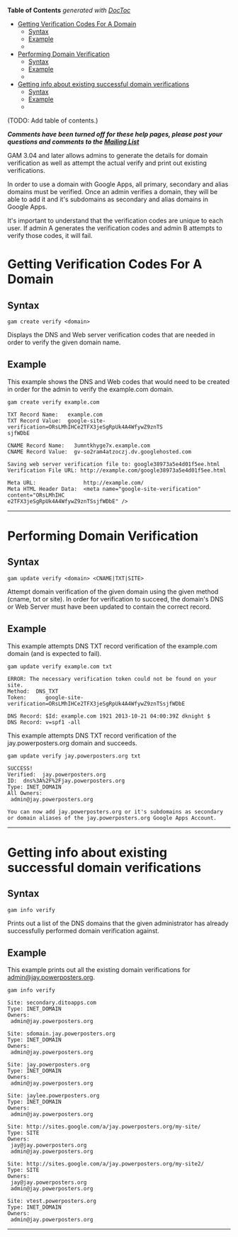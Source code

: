 <!-- START doctoc generated TOC please keep comment here to allow auto update -->
<!-- DON'T EDIT THIS SECTION, INSTEAD RE-RUN doctoc TO UPDATE -->
**Table of Contents**  *generated with [DocToc](http://doctoc.herokuapp.com/)*

- [Getting Verification Codes For A Domain](#getting-verification-codes-for-a-domain)
  - [Syntax](#syntax)
  - [Example](#example)
  - [](#)
- [Performing Domain Verification](#performing-domain-verification)
  - [Syntax](#syntax-1)
  - [Example](#example-1)
  - [](#-1)
- [Getting info about existing successful domain verifications](#getting-info-about-existing-successful-domain-verifications)
  - [Syntax](#syntax-2)
  - [Example](#example-2)
  - [](#-2)

<!-- END doctoc generated TOC please keep comment here to allow auto update -->

(TODO: Add table of contents.)

_**Comments have been turned off for these help pages, please post your questions and comments to the [Mailing List](http://groups.google.com/group/google-apps-manager)**_

GAM 3.04 and later allows admins to generate the details for domain verification as well as attempt the actual verify and print out existing verifications.

In order to use a domain with Google Apps, all primary, secondary and alias domains must be verified. Once an admin verifies a domain, they will be able to add it and it's subdomains as secondary and alias domains in Google Apps.

It's important to understand that the verification codes are unique to each user. If admin A generates the verification codes and admin B attempts to verify those codes, it will fail.

# Getting Verification Codes For A Domain
## Syntax
```
gam create verify <domain>
```
Displays the DNS and Web server verification codes that are needed in order to verify the given domain name.

## Example
This example shows the DNS and Web codes that would need to be created in order for the admin to verify the example.com domain.
```
gam create verify example.com

TXT Record Name:   example.com
TXT Record Value:  google-site-verification=ORsLMhIHCe2TFX3jeSgRpUk4A4WfywZ9znTS
sjfWDbE

CNAME Record Name:   3umntkhyge7x.example.com
CNAME Record Value:  gv-so2ram4atzoczj.dv.googlehosted.com

Saving web server verification file to: google38973a5e4d01f5ee.html
Verification File URL: http://example.com/google38973a5e4d01f5ee.html

Meta URL:               http://example.com/
Meta HTML Header Data:  <meta name="google-site-verification" content="ORsLMhIHC
e2TFX3jeSgRpUk4A4WfywZ9znTSsjfWDbE" />
```

---


# Performing Domain Verification
## Syntax
```
gam update verify <domain> <CNAME|TXT|SITE>
```
Attempt domain verification of the given domain using the given method (cname, txt or site). In order for verification to succeed, the domain's DNS or Web Server must have been updated to contain the correct record.

## Example
This example attempts DNS TXT record verification of the example.com domain (and is expected to fail).
```
gam update verify example.com txt

ERROR: The necessary verification token could not be found on your site.
Method:  DNS_TXT
Token:      google-site-verification=ORsLMhIHCe2TFX3jeSgRpUk4A4WfywZ9znTSsjfWDbE

DNS Record: $Id: example.com 1921 2013-10-21 04:00:39Z dknight $
DNS Record: v=spf1 -all
```

This example attempts DNS TXT record verification of the jay.powerposters.org domain and succeeds.
```
gam update verify jay.powerposters.org txt

SUCCESS!
Verified:  jay.powerposters.org
ID:  dns%3A%2F%2Fjay.powerposters.org
Type: INET_DOMAIN
All Owners:
 admin@jay.powerposters.org

You can now add jay.powerposters.org or it's subdomains as secondary or domain aliases of the jay.powerposters.org Google Apps Account.
```

---


# Getting info about existing successful domain verifications
## Syntax
```
gam info verify
```
Prints out a list of the DNS domains that the given administrator has already successfully performed domain verification against.

## Example
This example prints out all the existing domain verifications for admin@jay.powerposters.org.
```
gam info verify

Site: secondary.ditoapps.com
Type: INET_DOMAIN
Owners:
 admin@jay.powerposters.org

Site: sdomain.jay.powerposters.org
Type: INET_DOMAIN
Owners:
 admin@jay.powerposters.org

Site: jay.powerposters.org
Type: INET_DOMAIN
Owners:
 admin@jay.powerposters.org

Site: jaylee.powerposters.org
Type: INET_DOMAIN
Owners:
 admin@jay.powerposters.org

Site: http://sites.google.com/a/jay.powerposters.org/my-site/
Type: SITE
Owners:
 jay@jay.powerposters.org
 admin@jay.powerposters.org

Site: http://sites.google.com/a/jay.powerposters.org/my-site2/
Type: SITE
Owners:
 jay@jay.powerposters.org
 admin@jay.powerposters.org

Site: vtest.powerposters.org
Type: INET_DOMAIN
Owners:
 admin@jay.powerposters.org
```

---
